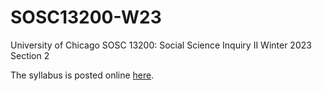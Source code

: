 # SOSC13200-W23
University of Chicago
SOSC 13200: Social Science Inquiry II
Winter 2023
Section 2

The syllabus is posted online [here](https://docs.google.com/document/d/1BR0I-rE-MSXq3xoLpW3JHSth2ihHlRCNdcs9o9xDZnc/edit?usp=sharing).
